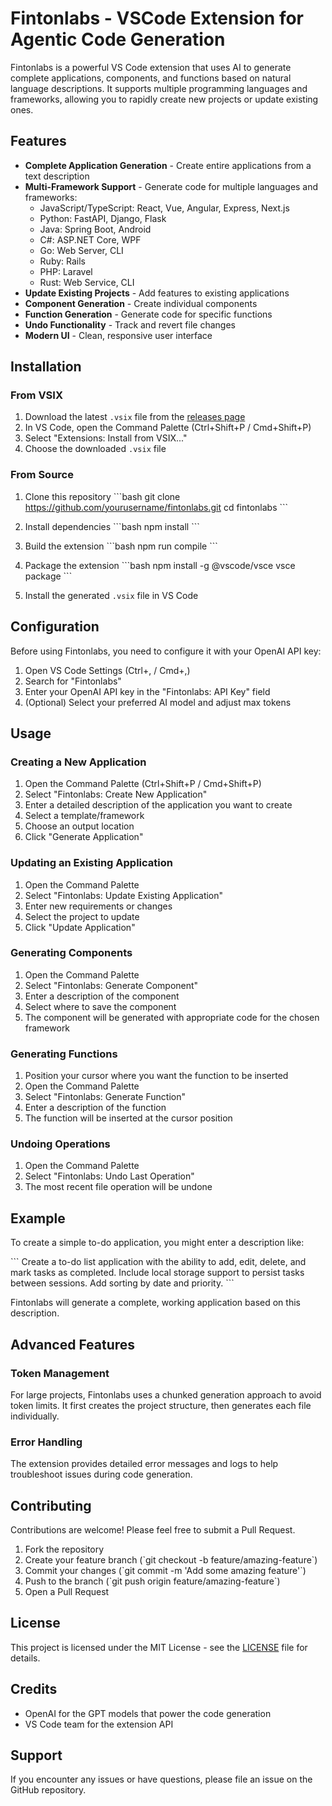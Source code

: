 # Fintonlabs - VSCode Extension for Agentic Code Generation

Fintonlabs is a powerful VS Code extension that uses AI to generate complete applications, components, and functions based on natural language descriptions. It supports multiple programming languages and frameworks, allowing you to rapidly create new projects or update existing ones.



## Features

- **Complete Application Generation** - Create entire applications from a text description
- **Multi-Framework Support** - Generate code for multiple languages and frameworks:
  - JavaScript/TypeScript: React, Vue, Angular, Express, Next.js
  - Python: FastAPI, Django, Flask
  - Java: Spring Boot, Android
  - C#: ASP.NET Core, WPF
  - Go: Web Server, CLI
  - Ruby: Rails
  - PHP: Laravel
  - Rust: Web Service, CLI
- **Update Existing Projects** - Add features to existing applications
- **Component Generation** - Create individual components
- **Function Generation** - Generate code for specific functions
- **Undo Functionality** - Track and revert file changes
- **Modern UI** - Clean, responsive user interface

## Installation

### From VSIX

1. Download the latest `.vsix` file from the [releases page](https://github.com/yourusername/fintonlabs/releases)
2. In VS Code, open the Command Palette (Ctrl+Shift+P / Cmd+Shift+P)
3. Select "Extensions: Install from VSIX..."
4. Choose the downloaded `.vsix` file

### From Source

1. Clone this repository
\`\`\`bash
git clone https://github.com/yourusername/fintonlabs.git
cd fintonlabs
\`\`\`

2. Install dependencies
\`\`\`bash
npm install
\`\`\`

3. Build the extension
\`\`\`bash
npm run compile
\`\`\`

4. Package the extension
\`\`\`bash
npm install -g @vscode/vsce
vsce package
\`\`\`

5. Install the generated `.vsix` file in VS Code

## Configuration

Before using Fintonlabs, you need to configure it with your OpenAI API key:

1. Open VS Code Settings (Ctrl+, / Cmd+,)
2. Search for "Fintonlabs"
3. Enter your OpenAI API key in the "Fintonlabs: API Key" field
4. (Optional) Select your preferred AI model and adjust max tokens

## Usage

### Creating a New Application

1. Open the Command Palette (Ctrl+Shift+P / Cmd+Shift+P)
2. Select "Fintonlabs: Create New Application"
3. Enter a detailed description of the application you want to create
4. Select a template/framework
5. Choose an output location
6. Click "Generate Application"

### Updating an Existing Application

1. Open the Command Palette
2. Select "Fintonlabs: Update Existing Application"
3. Enter new requirements or changes
4. Select the project to update
5. Click "Update Application"

### Generating Components

1. Open the Command Palette
2. Select "Fintonlabs: Generate Component"
3. Enter a description of the component
4. Select where to save the component
5. The component will be generated with appropriate code for the chosen framework

### Generating Functions

1. Position your cursor where you want the function to be inserted
2. Open the Command Palette
3. Select "Fintonlabs: Generate Function"
4. Enter a description of the function
5. The function will be inserted at the cursor position

### Undoing Operations

1. Open the Command Palette
2. Select "Fintonlabs: Undo Last Operation"
3. The most recent file operation will be undone

## Example

To create a simple to-do application, you might enter a description like:

\`\`\`
Create a to-do list application with the ability to add, edit, delete, and mark tasks as completed. 
Include local storage support to persist tasks between sessions. Add sorting by date and priority.
\`\`\`

Fintonlabs will generate a complete, working application based on this description.

## Advanced Features

### Token Management

For large projects, Fintonlabs uses a chunked generation approach to avoid token limits. It first creates the project structure, then generates each file individually.

### Error Handling

The extension provides detailed error messages and logs to help troubleshoot issues during code generation.

## Contributing

Contributions are welcome! Please feel free to submit a Pull Request.

1. Fork the repository
2. Create your feature branch (\`git checkout -b feature/amazing-feature\`)
3. Commit your changes (\`git commit -m 'Add some amazing feature'\`)
4. Push to the branch (\`git push origin feature/amazing-feature\`)
5. Open a Pull Request

## License

This project is licensed under the MIT License - see the [LICENSE](LICENSE) file for details.

## Credits

- OpenAI for the GPT models that power the code generation
- VS Code team for the extension API

## Support

If you encounter any issues or have questions, please file an issue on the GitHub repository.
